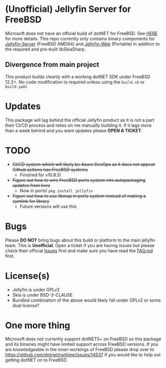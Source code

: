 # (Unofficial) Jellyfin Server for FreeBSD

Microsoft does not have an official build of dotNET for FreeBSD. See [HERE](https://github.com/dotnet/runtime/issues/14537) for more details.
This repo currently only contains binary components for [Jellyfin-Server](https://github.com/jellyfin/jellyfin) (FreeBSD AMD64) and [Jellyfin-Web](https://github.com/jellyfin/jellyfin-web/) (Portable) in addition to the required and pre-built libSkiaSharp.

## Divergence from main project
This product builds cleanly with a working dotNET SDK under FreeBSD 12.2+. No code modification is required unless using the `build.sh` or `build.yaml`


# Updates

This package will lag behind the official Jellyfin product as it is not a part their CI/CD process and relies on me manually building it. If it lags more than a week behind and you want updates please **OPEN A TICKET**.

# TODO

 - ~~CI/CD system which will likely be Azure DevOps as it does not appear Github actions has FreeBSD systems~~
   - Finished for v10.8.5!
 - ~~Figure out how to wire FreeBSD ports system into autopackaging updates from here~~
	- Now in ports! `pkg install jellyfin`
 - ~~Figure out how to use libmap in ports system instead of making a symlink for library~~
   - Future versions will use this
 
# Bugs
Please **DO NOT** bring bugs about this build or platform to the main jellyfin team. This is **Unofficial**. Open a ticket if you are having issues but please check their official [Issues](https://github.com/jellyfin/jellyfin/issues) first and make sure you have read the [FAQ.md](FAQ.md) first.

# License(s)

 - Jellyfin is under GPLv2 
 - Skia is under BSD-3-CLAUSE 
 - Bundled combination of the above would likely fall under GPLv2 or some dual license?

# One more thing

Microsoft does not currently support dotNET5+ on FreeBSD so this package and its binaries might have limited support across FreeBSD versions. If you are knowledgeable in the inner-workings of FreeBSD please drop over to https://github.com/dotnet/runtime/issues/14537 if you would like to help out getting dotNET on to FreeBSD.
